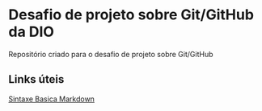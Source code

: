 # Desafio de projeto sobre Git/GitHub da DIO
Repositório criado para o desafio de projeto sobre Git/GitHub

## Links úteis
[Sintaxe Basica Markdown](https://www.markdownguide.org/basic-syntax/)
